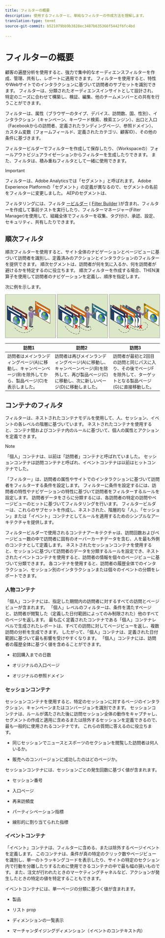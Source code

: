 ```yaml
---
title: フィルターの概要
description: 使用するフィルターと、単純なフィルターの作成方法を理解します。
translation-type: tm+mt
source-git-commit: b521079bb9b3828ec3487b635366f5442f6fc4bd

---
```



# フィルターの概要

顧客の遍歴分析を使用すると、強力で集中的なオーディエンスフィルターを作成、管理、共有し、レポートに適用できます。 フィルターを使用すると、特性やWebサイトでのインタラクションに基づいて訪問者のサブセットを識別できます。 フィルターは、分類されたオーディエンスインサイトとして設計され、特定のニーズに合わせて構築し、検証、編集、他のチームメンバーとの共有を行うことができます。

フィルターは、属性（ブラウザーのタイプ、デバイス、訪問数、国、性別）、インタラクション（キャンペーン、キーワード検索、検索エンジン）、出口と入口（Facebookからの訪問者、定義されたランディングページ、参照ドメイン）、カスタム変数（フォームフィールド、定義されたカテゴリ、顧客ID）、その他の条件に基づきます。

フィルタービルダーでフィルターを作成して保存したり、（Workspaceの）フォールアウトビジュアライゼーションからフィルターを生成したりできます。 また、フィルタは、積み重ねフィルタとして一緒に使用できます。

>[!IMPORTANT]
フィルターは、Adobe Analyticsでは「セグメント」と呼ばれます。 Adobe Experience Platformの「セグメント」の定義が異なるので、セグメントの名前をフィルターに変更しました。 AEPのセグメントは、

フィルタリングには、フィルタ [ービルダー](/help/components/filters/create-filters.md) ( [Filter Builder](/help/components/filters/manage-filters.md) )が含まれ、フィルターを作成して事前テストを実行したり、フィルターマネージャー(Filter Manager)を使用して、組織全体でフィルターを収集、タグ付け、承認、設定、セキュリティ、共有したりできます。

## 順次フィルタ

順次フィルターを使用すると、サイト全体のナビゲーションとページビューに基づいて訪問者を識別し、定義済みのアクションとインタラクションのフィルターを提供できます。 順次セグメントは、訪問者が何を気に入るか、何を訪問者が避けるかを特定するのに役立ちます。 順次フィルターを作成する場合、THEN演算子を使用して訪問者のナビゲーションを定義し、順序を指定します。

次に例を示します。

![](assets/sequential_fil.png)

| 訪問1 | 訪問2 | 訪問3 |
|---|---|---|
| 訪問者はメインランディングページ(A)に移動し、キャンペーンページ(B)を除外してから、製品ページ(C)を表示しました。 | 訪問者は再びメインランディングページ(A)に移動し、キャンペーンページ(B)を除外して、再び製品ページ(C)に移動し、次に新しいページ(D)に移動しました。 | 訪問者が最初と2回目の訪問と同じパスに入り、その後でページFを除外して、ターゲットとなる製品ページ(G)に直接移動した。 |

## コンテナのフィルタ

フィルターは、ネストされたコンテナモデルを使用して、人、セッション、イベントの各レベルの階層に基づいています。 ネストされたコンテナを使用すると、コンテナ間およびコンテナ内のルールに基づいて、個人の属性とアクションを定義できます。

>[!NOTE]
>「個人」コンテナは、以前は「訪問者」コンテナと呼ばれていました。 セッションコンテナは訪問コンテナと呼ばれ、イベントコンテナは以前はヒットコンテナでした。

「フィルター」は、訪問者の属性やサイトでのインタラクションに基づいて訪問者をフィルターする条件を設定します。 フィルターに条件を設定するには、訪問者の特性やナビゲーションの特性に基づいて訪問者をフィルターするルールを設定します。 訪問者データをさらに分類するには、各訪問者の特定の訪問やページビューのヒットに基づいてフィルタリングを行います。 フィルタービルダーは、これらのサブセットを作成し、ネストされた、階層的な「人」、「セッション」または「イベント」コンテナとしてルールを適用するためのシンプルなアーキテクチャを提供します。

フィルタービルダーで使用されるコンテナアーキテクチャは、訪問回数およびページビュー数の中で訪問者に固有のオーバーカーチデータを含む、人を最も外側のコンテナとして定義します。 ネストされたセッションコンテナを使用すると、セッションに基づいて訪問者のデータを分類するルールを設定でき、ネストされたイベントコンテナを使用すると、訪問者の情報を個々のページビューに基づいて分類できます。 各コンテナを使用すると、訪問者の履歴全体でのインタラクション、セッション別のインタラクションまたは個々のイベントの分類をレポートできます。

### 人物コンテナ

「個人」コンテナには、指定した期間内の訪問者に対するすべての訪問とページビューが含まれます。 「個人」レベルのフィルターは、条件を満たすページと、訪問者が閲覧した（定義した日付範囲によってのみ制限された）他のすべてのページを返します。 最も広く定義されたコンテナである「個人」コンテナレベルで生成されたレポートは、すべての訪問に対してページビューを返し、複数訪問の分析を生成できます。 したがって、「個人」コンテナは、定義された日付範囲に基づいて最も影響を受けやすくなります。
「個人」コンテナには、訪問者の履歴全体に基づく値を含めることができます。

* 初回購入までの日数

* オリジナルの入口ページ

* オリジナルの参照ドメイン

### セッションコンテナ

セッションコンテナを使用すると、特定のセッションに対するページのインタラクション、キャンペーンまたはコンバージョンを識別できます。 セッションコンテナは、ルールが満たされた後に訪問セッション全体の動作をキャプチャし、セグメントの作成と適用に含めるまたは除外するセッションを定義できるので、最も一般的に使用されるコンテナです。 これらの質問に答えるのに役立ちます。

* 同じセッションでニュースとスポーツのセクションを閲覧した訪問者は何人いるか。

* 販売へのコンバージョンに成功したのはどのページか。

セッションコンテナには、セッションごとの発生回数に基づく値が含まれます。

* セッション番号

* 入口ページ

* 再来訪頻度

* パーティシペーション指標

* 線形的に割り当てられた指標

### イベントコンテナ

「イベント」コンテナは、フィルターに含める、または除外するページイベントを定義します。 このコンテナは、条件が真の特定のクリック数やページビューを識別し、単一のトラッキングコードを表示したり、サイトの特定のセクション内で行動を分離したりするために使用できるコンテナの中で最も幅の狭いものです。 また、注文が行われたときのマーケティングチャネルなど、アクションが発生したときの特定の値を特定することもできます。

イベントコンテナには、単一ページの分類に基づく値が含まれます。

* 製品

* リスト prop

* ディメンションの一覧表示

* マーチャンダイジングディメンション（イベントのコンテキスト内）